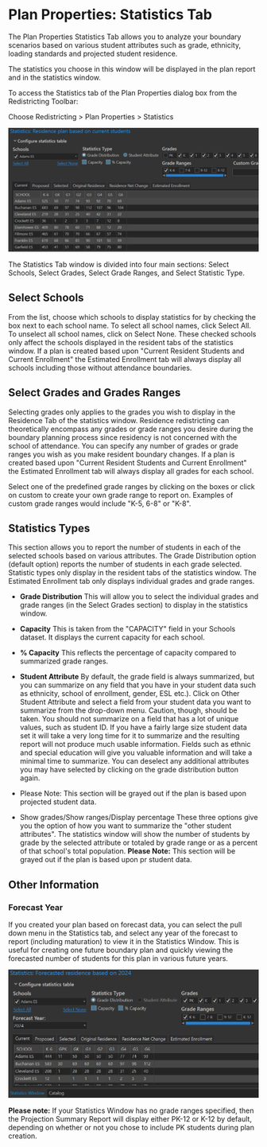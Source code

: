 # Plan Properties: Statistics Tab

The Plan Properties Statistics Tab allows you to analyze your boundary scenarios based on various student attributes such as grade, ethnicity, loading standards and projected student residence.

 

The statistics you choose in this window will be displayed in the plan report and in the statistics window.

 

To access the Statistics tab of the Plan Properties dialog box from the Redistricting Toolbar:

 

Choose Redistricting > Plan Properties > Statistics

![StatsCurrent](statImages/statsCurrent.png)

The Statistics Tab window is divided into four main sections: Select Schools, Select Grades, Select Grade Ranges, and Select Statistic Type.  

## Select Schools

From the list, choose which schools to display statistics for by checking the box next to each school name.  To select all school names, click Select All.  To unselect all school names, click on Select None. These checked schools only affect the schools displayed in the resident tabs of the statistics window. If a plan is created based upon "Current Resident Students and Current Enrollment" the Estimated Enrollment tab will always display all schools including those without attendance boundaries.

## Select Grades and Grades Ranges

Selecting grades only applies to the grades you wish to display in the Residence Tab of the statistics window. Residence  redistricting can theoretically encompass any grades or grade ranges you desire during the boundary planning process since residency is not concerned with the school of attendance. You can specify any number of grades or grade ranges you wish as you make resident boundary changes. If a plan is created based upon "Current Resident Students and Current Enrollment" the Estimated Enrollment tab will always display all grades for each school. 

 

Select one of the predefined grade ranges by clicking on the boxes or click on custom to create your own grade range to report on. Examples of custom grade ranges would include "K-5, 6-8" or "K-8".

## Statistics Types
This section allows you to report the number of students in each of the selected schools based on various attributes.  The Grade Distribution option (default option) reports the number of students in each grade selected. Statistic types only display in the resident tabs of the statistics window. The Estimated Enrollment tab only displays individual grades and grade ranges.

 

* __Grade Distribution__
This will allow you to select the individual grades and grade ranges (in the Select Grades section) to display in the statistics window.

* __Capacity__
This is taken from the "CAPACITY" field in your Schools dataset.  It displays the current capacity for each school.

* __% Capacity__
This reflects the percentage of capacity compared to summarized grade ranges.

* __Student Attribute__
By default, the grade field is always summarized, but you can summarize on any field that you have in your student data such as ethnicity, school of enrollment, gender, ESL etc.).  Click on Other Student Attribute and select a field from your student data you want to summarize from the drop-down menu. Caution, though, should be taken.  You should not summarize on a field that has a lot of unique values, such as student ID.  If you have a fairly large size student data set it will take a very long time for it to summarize and the resulting report will not produce much usable information.  Fields such as ethnic and special education will give you valuable information and will take a minimal time to summarize.  You can deselect any additional attributes you may have selected by clicking on the grade distribution button again.  
 * Please Note: This section will be grayed out if the plan is based upon projected student data.
 * Show grades/Show ranges/Display percentage
   These three options give you the option of how you want to summarize the "other student attributes". The statistics window    will show the number of students by grade by the selected attribute or totaled by grade range or as a percent of that          school's total population.
   __Please Note:__ This section will be grayed out if the plan is based upon pr student data.

## Other Information

### Forecast Year

If you created your plan based on forecast data, you can select the pull down menu in the Statistics tab, and select any year of the forecast to report (including maturation) to view it in the Statistics Window.  This is useful for creating one future boundary plan and quickly viewing the forecasted number of students for this plan in various future years.

![forecastPlan](../createPlan/planImages/forecastPlan.png)

**Please note:** If your Statistics Window has no grade ranges specified, then the Projection Summary Report will display either PK-12 or K-12 by default, depending on whether or not you chose to include PK students during plan creation.
